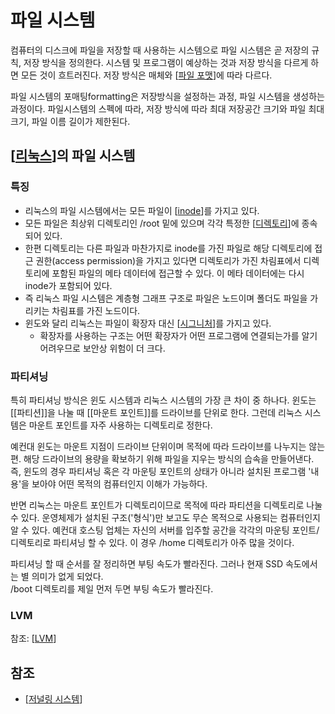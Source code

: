 # 파일 시스템


컴퓨터의 디스크에 파일을 저장할 때 사용하는 시스템으로 파일 시스템은 곧 저장의 규칙, 저장 방식을 정의한다. 시스템 및 프로그램이 예상하는 것과 저장 방식을 다르게 하면 모든 것이 흐트러진다. 저장 방식은 매체와 [[파일 포맷]]에 따라 다르다. 

파일 시스템의 포매팅formatting은 저장방식을 설정하는 과정, 파일 시스템을 생성하는 과정이다. 파일시스템의 스펙에 따라, 저장 방식에 따라 최대 저장공간 크기와 파일 최대 크기, 파일 이름 길이가 제한된다.  



## [[리눅스]]의 파일 시스템

### 특징
- 리눅스의 파일 시스템에서는 모든 파일이 [[inode]]를 가지고 있다. 
- 모든 파일은 최상위 디렉토리인 /root 밑에 있으며 각각 특정한 [[디렉토리]]에 종속되어 있다. 
- 한편 디렉토리는 다른 파일과 마찬가지로 inode를 가진 파일로 해당 디렉토리에 접근 권한(access permission)을 가지고 있다면 디렉토리가 가진 차림표에서 디렉토리에 포함된 파일의 메타 데이터에 접근할 수 있다. 이 메타 데이터에는 다시 inode가 포함되어 있다. 
- 즉 리눅스 파일 시스템은 계층형 그래프 구조로 파일은 노드이며 폴더도 파일을 가리키는 차림표를 가진 노드이다. 
- 윈도와 달리 리눅스는 파일이 확장자 대신 [[시그니처]]를 가지고 있다. 
  - 확장자를 사용하는 구조는 어떤 확장자가 어떤 프로그램에 연결되는가를 알기 어려우므로 보안상 위험이 더 크다. 


### 파티셔닝 

특히 파티셔닝 방식은 윈도 시스템과 리눅스 시스템의 가장 큰 차이 중 하나다. 윈도는 [[파티션]]을 나눌 때 [[마운트 포인트]]를 드라이브를 단위로 한다. 그런데 리눅스 시스템은 마운트 포인트를 자주 사용하는 디렉토리로 정한다. 

예컨대 윈도는 마운트 지점이 드라이브 단위이며 목적에 따라 드라이브를 나누지는 않는 편. 해당 드라이브의 용량을 확보하기 위해 파일을 지우는 방식의 습속을 만들어낸다. 즉, 윈도의 경우 파티셔닝 혹은 각 마운팅 포인트의 상태가 아니라 설치된 프로그램 '내용'을 보아야 어떤 목적의 컴퓨터인지 이해가 가능하다.  

반면 리눅스는 마운트 포인트가 디렉토리이므로 목적에 따라 파티션을 디렉토리로 나눌 수 있다. 운영체제가 설치된 구조('형식')만 보고도 무슨 목적으로 사용되는 컴퓨터인지 알 수 있다. 예컨대 호스팅 업체는 자신의 서버를 입주할 공간을 각각의 마운팅 포인트/디렉토리로 파티셔닝 할 수 있다. 이 경우 /home 디렉토리가 아주 많을 것이다.   

파티셔닝 할 때 순서를 잘 정리하면 부팅 속도가 빨라진다. 그러나 현재 SSD 속도에서는 별 의미가 없게 되었다.  
/boot 디렉토리를 제일 먼저 두면 부팅 속도가 빨라진다.  



### LVM
참조: [[LVM]]



## 참조 
- [[저널링 시스템]]


[//begin]: # "Autogenerated link references for markdown compatibility"
[파일 포맷]: <파일 포맷.md> "파일 포맷"
[리눅스]: 리눅스.md "리눅스"
[inode]: inode.md "inode"
[디렉토리]: 디렉토리.md "디렉토리"
[시그니처]: 시그니처.md "시그니처"
[LVM]: LVM.md "LVM"
[저널링 시스템]: <저널링 시스템.md> "저널링 시스템"
[//end]: # "Autogenerated link references"